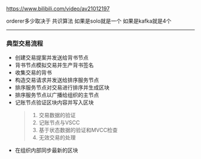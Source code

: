 https://www.bilibili.com/video/av21012197

orderer多少取决于 共识算法 
如果是solo就是一个 
如果是kafka就是4个

----------------------------------------
### 典型交易流程
 * 创建交易提案并发送给背书节点
 * 背书节点模拟交易并生产背书签名
 * 收集交易的背书
 * 构造交易请求并发送给排序服务节点
 * 排序服务节点对交易进行排序并生成区块
 * 排序服务节点以广播给组织的主节点
 * 记账节点验证区块内容并写入区块
   > 1. 交易数据的验证
   > 2. 记账节点与VSCC
   > 3. 基于状态数据的验证和MVCC检查
   > 4. 无效交易的处理
 * 在组织内部同步最新的区块
